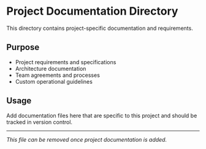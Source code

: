 # Project Documentation Directory

This directory contains project-specific documentation and requirements.

## Purpose
- Project requirements and specifications
- Architecture documentation
- Team agreements and processes
- Custom operational guidelines

## Usage
Add documentation files here that are specific to this project and should be tracked in version control.

---

*This file can be removed once project documentation is added.*